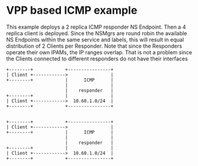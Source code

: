 # VPP based ICMP example

This example deploys a 2 replica ICMP responder NS Endpoint. Then a 4 replica client is deployed. Since the NSMgrs are round robin the available NS Endpoints within the same service and labels, this will result in equal distribution of 2 Clients per Responder. Note that since the Responders operate their own IPAMs, the IP ranges overlap. That is not a problem since the Clients connected to different responders do not have their interfaces 

```
+--------+            +----------------+
| Client +------------>                |
+--------+            |      ICMP      |
                      |                |
                      |    responder   |
+--------+            |                |
| Client +------------>  10.60.1.0/24  |
+--------+            +----------------+


+--------+            +----------------+
| Client +------------>                |
+--------+            |      ICMP      |
                      |                |
                      |    responder   |
+--------+            |                |
| Client +------------>  10.60.1.0/24  |
+--------+            +----------------+

```